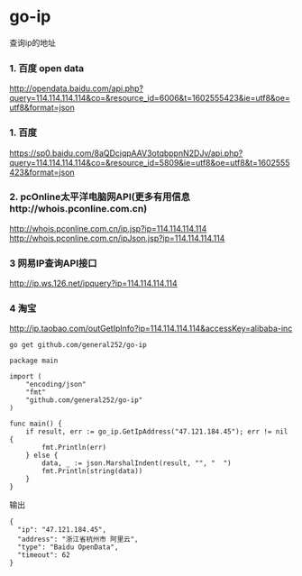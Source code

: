 # go-ip
查询ip的地址


### 1. 百度 open data
http://opendata.baidu.com/api.php?query=114.114.114.114&co=&resource_id=6006&t=1602555423&ie=utf8&oe=utf8&format=json

### 1. 百度
https://sp0.baidu.com/8aQDcjqpAAV3otqbppnN2DJv/api.php?query=114.114.114.114&co=&resource_id=5809&ie=utf8&oe=utf8&t=1602555423&format=json

### 2. pcOnline太平洋电脑网API(更多有用信息http://whois.pconline.com.cn)
http://whois.pconline.com.cn/ip.jsp?ip=114.114.114.114
http://whois.pconline.com.cn/ipJson.jsp?ip=114.114.114.114

### 3 网易IP查询API接口
http://ip.ws.126.net/ipquery?ip=114.114.114.114

### 4 淘宝
http://ip.taobao.com/outGetIpInfo?ip=114.114.114.114&accessKey=alibaba-inc


```
go get github.com/general252/go-ip
```

```
package main

import (
	"encoding/json"
	"fmt"
	"github.com/general252/go-ip"
)

func main() {
	if result, err := go_ip.GetIpAddress("47.121.184.45"); err != nil {
		fmt.Println(err)
	} else {
		data, _ := json.MarshalIndent(result, "", "  ")
		fmt.Println(string(data))
	}
}

```

输出
```
{
  "ip": "47.121.184.45",
  "address": "浙江省杭州市 阿里云",
  "type": "Baidu OpenData",
  "timeout": 62
}
```